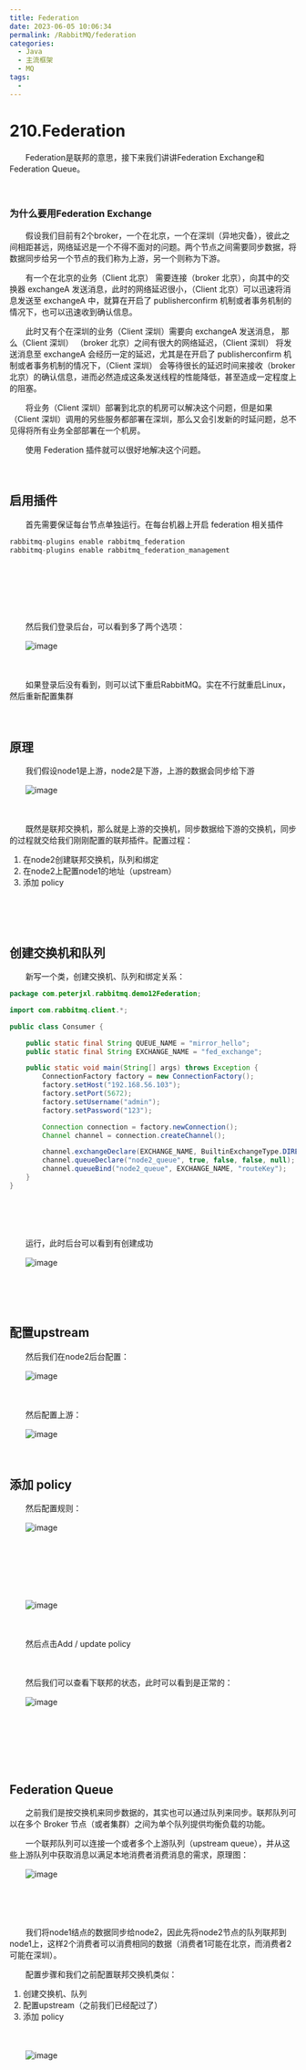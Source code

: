 ```yaml
---
title: Federation
date: 2023-06-05 10:06:34
permalink: /RabbitMQ/federation
categories:
  - Java
  - 主流框架
  - MQ
tags:
  - 
---
```

# 210.Federation

　　Federation是联邦的意思，接下来我们讲讲Federation Exchange和Federation Queue。
<!-- more -->
　　‍

### 为什么要用Federation Exchange

　　假设我们目前有2个broker，一个在北京，一个在深圳（异地灾备），彼此之间相距甚远，网络延迟是一个不得不面对的问题。两个节点之间需要同步数据，将数据同步给另一个节点的我们称为上游，另一个则称为下游。

　　有一个在北京的业务（Client 北京） 需要连接（broker 北京），向其中的交换器 exchangeA 发送消息，此时的网络延迟很小，（Client 北京）可以迅速将消息发送至 exchangeA 中，就算在开启了 publisherconfirm 机制或者事务机制的情况下，也可以迅速收到确认信息。

　　此时又有个在深圳的业务（Client 深圳）需要向 exchangeA 发送消息， 那么（Client 深圳） （broker 北京）之间有很大的网络延迟，（Client 深圳） 将发送消息至 exchangeA 会经历一定的延迟，尤其是在开启了 publisherconfirm 机制或者事务机制的情况下，（Client 深圳） 会等待很长的延迟时间来接收（broker 北京）的确认信息，进而必然造成这条发送线程的性能降低，甚至造成一定程度上的阻塞。

　　将业务（Client 深圳）部署到北京的机房可以解决这个问题，但是如果（Client 深圳）调用的另些服务都部署在深圳，那么又会引发新的时延问题，总不见得将所有业务全部部署在一个机房。

　　使用 Federation 插件就可以很好地解决这个问题。

　　‍

## 启用插件

　　首先需要保证每台节点单独运行。在每台机器上开启 federation 相关插件

```java
rabbitmq-plugins enable rabbitmq_federation
rabbitmq-plugins enable rabbitmq_federation_management
```

　　‍

　　‍

　　‍

　　然后我们登录后台，可以看到多了两个选项：

　　​![image](https://image.peterjxl.com/blog/image-20230603190128-cchsbwv.png)​

　　‍

　　如果登录后没有看到，则可以试下重启RabbitMQ。实在不行就重启Linux，然后重新配置集群

　　‍

## 原理

　　我们假设node1是上游，node2是下游，上游的数据会同步给下游

　　​![image](https://image.peterjxl.com/blog/image-20230603181418-bn7nm9p.png)​

　　‍

　　既然是联邦交换机，那么就是上游的交换机，同步数据给下游的交换机，同步的过程就交给我们刚刚配置的联邦插件。配置过程：

1. 在node2创建联邦交换机，队列和绑定
2. 在node2上配置node1的地址（upstream）
3. 添加 policy

　　‍

　　‍

## 创建交换机和队列

　　新写一个类，创建交换机、队列和绑定关系：

```java
package com.peterjxl.rabbitmq.demo12Federation;

import com.rabbitmq.client.*;

public class Consumer {

    public static final String QUEUE_NAME = "mirror_hello";
    public static final String EXCHANGE_NAME = "fed_exchange";

    public static void main(String[] args) throws Exception {
        ConnectionFactory factory = new ConnectionFactory();
        factory.setHost("192.168.56.103");
        factory.setPort(5672);
        factory.setUsername("admin");
        factory.setPassword("123");

        Connection connection = factory.newConnection();
        Channel channel = connection.createChannel();

        channel.exchangeDeclare(EXCHANGE_NAME, BuiltinExchangeType.DIRECT);
        channel.queueDeclare("node2_queue", true, false, false, null);
        channel.queueBind("node2_queue", EXCHANGE_NAME, "routeKey");
    }
}

```

　　‍

　　‍

　　运行，此时后台可以看到有创建成功

　　​![image](https://image.peterjxl.com/blog/image-20230603214543-7vqwe5i.png)​

　　‍

　　‍

## 配置upstream

　　然后我们在node2后台配置：

　　​​​![image](https://image.peterjxl.com/blog/image-20230603215117-4e51vyu.png)​​​

　　‍

　　然后配置上游：

　　​​![image](https://image.peterjxl.com/blog/image-20230603215401-0kqdvwr.png)​​

　　‍

## 添加 policy

　　然后配置规则：

　　​![image](https://image.peterjxl.com/blog/image-20230603215726-gdkt41u.png)​

　　‍

　　‍

　　‍

　　​![image](https://image.peterjxl.com/blog/image-20230603215654-rj3v4tm.png)​

　　‍

　　然后点击Add / update policy

　　‍

　　然后我们可以查看下联邦的状态，此时可以看到是正常的：

　　​![image](https://image.peterjxl.com/blog/image-20230603215841-uuzb8l4.png)​

　　‍

　　‍

　　‍

## Federation Queue

　　之前我们是按交换机来同步数据的，其实也可以通过队列来同步。联邦队列可以在多个 Broker 节点（或者集群）之间为单个队列提供均衡负载的功能。

　　一个联邦队列可以连接一个或者多个上游队列（upstream queue），并从这些上游队列中获取消息以满足本地消费者消费消息的需求，原理图：

　　​![image](https://image.peterjxl.com/blog/image-20230603220231-x8g76v3.png)​

　　‍

　　‍

　　我们将node1结点的数据同步给node2，因此先将node2节点的队列联邦到node1上，这样2个消费者可以消费相同的数据（消费者1可能在北京，而消费者2可能在深圳）。

　　配置步骤和我们之前配置联邦交换机类似：

1. 创建交换机、队列
2. 配置upstream（之前我们已经配过了）
3. 添加 policy

　　‍

　　​![image](https://image.peterjxl.com/blog/image-20230603222059-wb4hh9c.png)​
